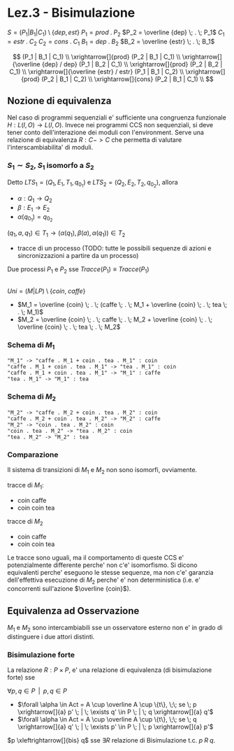 # Lez.3 - Bisimulazione

$S = (P_1 | B_1 | C_1) \setminus \{dep, est\}$
$P_1 = prod \; . \; P_2$
$P_2 = \overline {dep} \; . \; P_1$
$C_1 = estr \; . \; C_2$
$C_2 = cons \; . \; C_1$
$B_1 = dep \; . \; B_2$
$B_2 = \overline {estr} \; . \; B_1$

$$
(P_1 | B_1 | C_1) \\
\xrightarrow[]{prod} (P_2 | B_1 | C_1) \\
\xrightarrow[]{\overline {dep} / dep} (P_1 | B_2 | C_1) \\
\xrightarrow[]{prod} (P_2 | B_2 | C_1) \\
\xrightarrow[]{\overline {estr} / estr} (P_1 | B_1 | C_2) \\
\xrightarrow[]{prod} (P_2 | B_1 | C_2) \\
\xrightarrow[]{cons} (P_2 | B_1 | C_1) \\
$$
## Nozione di equivalenza

Nel caso di programmi sequenziali e' sufficiente una congruenza funzionale $H: L(I, O) \rightarrow L(I, O)$.
Invece nei programmi CCS non sequenziali, si deve tener conto dell'interazione dei moduli con l'environment.
Serve una relazione di equivalenza $R : C -> C$ che permetta di valutare l'interscambiabilita' di moduli.

### $S_1 \sim S_2$, $S_1$ isomorfo a $S_2$

Detto ${LTS}_1 = (Q_1, E_1, T_1, q_{0_1})$ e ${LTS}_2 = (Q_2, E_2, T_2, q_{0_2})$, allora

- $\alpha : Q_1 \rightarrow Q_2$
- $\beta : E_1 \rightarrow E_2$
- $\alpha(q_{0_1}) = q_{0_2}$

$(q_1,a,q_1) \in T_1 \rightarrow (\alpha(q_1),\beta(a),\alpha(q_1)) \in T_2$

- tracce di un processo (TODO: tutte le possibili sequenze di azioni e sincronizzazioni a partire da un processo)

Due processi $P_1$ e $P_2$ sse $Tracce(P_1) \equiv Tracce(P_1)$

## 

$Uni = (M | LP) \setminus \{coin, \; caffe\}$

- $M_1 = \overline {coin} \; . \; (caffe \; . \; M_1 + \overline {coin} \; . \; tea \; . \; M_1)$
- $M_2 = \overline {coin} \; . \; caffe \; . \; M_2 + \overline {coin} \; . \; \overline {coin} \; . \; tea \; . \; M_2$

### Schema di $M_1$

```d2lang
"M_1" -> "caffe . M_1 + coin . tea . M_1" : coin
"caffe . M_1 + coin . tea . M_1" -> "tea . M_1" : coin
"caffe . M_1 + coin . tea . M_1" -> "M_1" : caffe
"tea . M_1" -> "M_1" : tea
```

### Schema di $M_2$

```d2lang
"M_2" -> "caffe . M_2 + coin . tea . M_2" : coin
"caffe . M_2 + coin . tea . M_2" -> "M_2" : caffe
"M_2" -> "coin . tea . M_2" : coin
"coin . tea . M_2" -> "tea . M_2" : coin
"tea . M_2" -> "M_2" : tea
```

### Comparazione

Il sistema di transizioni di $M_1$ e $M_2$ non sono isomorfi, ovviamente.

tracce di $M_1$:
- coin caffe
- coin coin tea

tracce di $M_2$
- coin caffe
- coin coin tea

Le tracce sono uguali, ma il comportamento di queste CCS e' potenzialmente differente perche' non c'e' isomorfismo. Si dicono equivalenti perche' eseguono le stesse sequenze, ma non c'e' garanzia dell'effettiva esecuzione di $M_2$ perche' e' non deterministica (i.e. e' concorrenti sull'azione $\overline {coin}$).

## Equivalenza ad Osservazione

$M_1$ e $M_2$ sono intercambiabili sse un osservatore esterno non e' in grado di distinguere i due attori distinti.

### Bisimulazione forte

La relazione $R : P \times P$,  e' una relazione di equivalenza (di bisimulazione forte) sse

$\forall p,q \in P \;\; | \;\; p,q \in P$ 

- $\forall \alpha \in Act = A \cup \overline A \cup \{t\}, \;\; se \; p \xrightarrow[]{a} p' \; | \; \exists q' \in P \; | \; q \xrightarrow[]{a} q'$
- $\forall \alpha \in Act = A \cup \overline A \cup \{t\}, \;\; se \; q \xrightarrow[]{a} q' \; | \; \exists p' \in P \; | \; p \xrightarrow[]{a} p'$

$p \xleftrightarrow[]{bis} q$ sse $\exists R$ relazione di Bisimulazione t.c. $p \; R \; q$.

